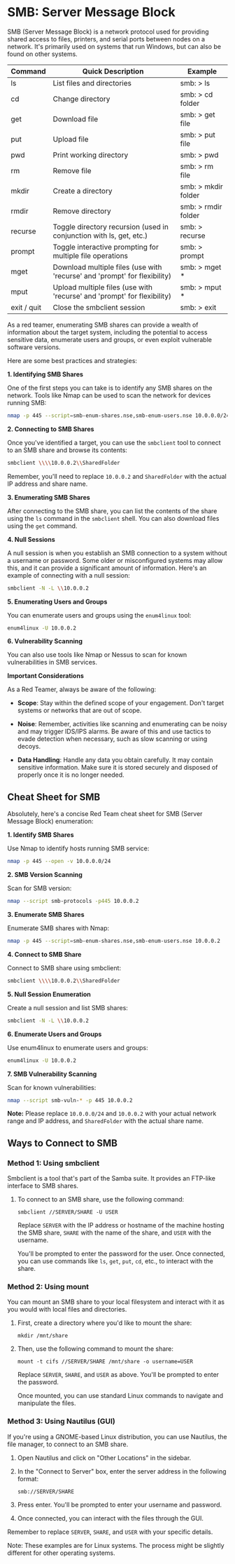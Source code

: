 # SMB: Server Message Block 

SMB (Server Message Block) is a network protocol used for providing shared access to files, printers, and serial ports between nodes on a network. It's primarily used on systems that run Windows, but can also be found on other systems.

| Command     | Quick Description                                                         | Example             |
|-------------|---------------------------------------------------------------------------|---------------------|
| ls          | List files and directories                                                | smb: > ls           |
| cd          | Change directory                                                          | smb: > cd folder    |
| get         | Download file                                                             | smb: > get file     |
| put         | Upload file                                                               | smb: > put file     |
| pwd         | Print working directory                                                   | smb: > pwd          |
| rm          | Remove file                                                               | smb: > rm file      |
| mkdir       | Create a directory                                                        | smb: > mkdir folder |
| rmdir       | Remove directory                                                          | smb: > rmdir folder |
| recurse     | Toggle directory recursion (used in conjunction with ls, get, etc.)       | smb: > recurse      |
| prompt      | Toggle interactive prompting for multiple file operations                 | smb: > prompt       |
| mget        | Download multiple files (use with 'recurse' and 'prompt' for flexibility) | smb: > mget *       |
| mput        | Upload multiple files (use with 'recurse' and 'prompt' for flexibility)   | smb: > mput *       |
| exit / quit | Close the smbclient session                                               | smb: > exit         |

As a red teamer, enumerating SMB shares can provide a wealth of information about the target system, including the potential to access sensitive data, enumerate users and groups, or even exploit vulnerable software versions.

Here are some best practices and strategies:

**1. Identifying SMB Shares**

One of the first steps you can take is to identify any SMB shares on the network. Tools like Nmap can be used to scan the network for devices running SMB:

```bash
nmap -p 445 --script=smb-enum-shares.nse,smb-enum-users.nse 10.0.0.0/24
```

**2. Connecting to SMB Shares**

Once you've identified a target, you can use the `smbclient` tool to connect to an SMB share and browse its contents:

```bash
smbclient \\\\10.0.0.2\\SharedFolder
```

Remember, you'll need to replace `10.0.0.2` and `SharedFolder` with the actual IP address and share name.

**3. Enumerating SMB Shares**

After connecting to the SMB share, you can list the contents of the share using the `ls` command in the `smbclient` shell. You can also download files using the `get` command.

**4. Null Sessions**

A null session is when you establish an SMB connection to a system without a username or password. Some older or misconfigured systems may allow this, and it can provide a significant amount of information. Here's an example of connecting with a null session:

```bash
smbclient -N -L \\10.0.0.2
```

**5. Enumerating Users and Groups**

You can enumerate users and groups using the `enum4linux` tool:

```bash
enum4linux -U 10.0.0.2
```

**6. Vulnerability Scanning**

You can also use tools like Nmap or Nessus to scan for known vulnerabilities in SMB services.

**Important Considerations**

As a Red Teamer, always be aware of the following:

- **Scope**: Stay within the defined scope of your engagement. Don't target systems or networks that are out of scope.

- **Noise**: Remember, activities like scanning and enumerating can be noisy and may trigger IDS/IPS alarms. Be aware of this and use tactics to evade detection when necessary, such as slow scanning or using decoys.

- **Data Handling**: Handle any data you obtain carefully. It may contain sensitive information. Make sure it is stored securely and disposed of properly once it is no longer needed.


## Cheat Sheet for SMB

Absolutely, here's a concise Red Team cheat sheet for SMB (Server Message Block) enumeration:

**1. Identify SMB Shares**

Use Nmap to identify hosts running SMB service:

```bash
nmap -p 445 --open -v 10.0.0.0/24
```

**2. SMB Version Scanning**

Scan for SMB version:

```bash
nmap --script smb-protocols -p445 10.0.0.2
```

**3. Enumerate SMB Shares**

Enumerate SMB shares with Nmap:

```bash
nmap -p 445 --script=smb-enum-shares.nse,smb-enum-users.nse 10.0.0.2
```

**4. Connect to SMB Share**

Connect to SMB share using smbclient:

```bash
smbclient \\\\10.0.0.2\\SharedFolder
```

**5. Null Session Enumeration**

Create a null session and list SMB shares:

```bash
smbclient -N -L \\10.0.0.2
```

**6. Enumerate Users and Groups**

Use enum4linux to enumerate users and groups:

```bash
enum4linux -U 10.0.0.2
```

**7. SMB Vulnerability Scanning**

Scan for known vulnerabilities:

```bash
nmap --script smb-vuln-* -p 445 10.0.0.2
```

**Note:** Please replace `10.0.0.0/24` and `10.0.0.2` with your actual network range and IP address, and `SharedFolder` with the actual share name.


## Ways to Connect to SMB


### **Method 1: Using smbclient**

Smbclient is a tool that's part of the Samba suite. It provides an FTP-like interface to SMB shares.

1. To connect to an SMB share, use the following command:

    ```
    smbclient //SERVER/SHARE -U USER
    ```

    Replace `SERVER` with the IP address or hostname of the machine hosting the SMB share, `SHARE` with the name of the share, and `USER` with the username.

    You'll be prompted to enter the password for the user. Once connected, you can use commands like `ls`, `get`, `put`, `cd`, etc., to interact with the share.

### **Method 2: Using mount**

You can mount an SMB share to your local filesystem and interact with it as you would with local files and directories.

1. First, create a directory where you'd like to mount the share:

    ```
    mkdir /mnt/share
    ```

2. Then, use the following command to mount the share:

    ```
    mount -t cifs //SERVER/SHARE /mnt/share -o username=USER
    ```

    Replace `SERVER`, `SHARE`, and `USER` as above. You'll be prompted to enter the password.

    Once mounted, you can use standard Linux commands to navigate and manipulate the files.

### **Method 3: Using Nautilus (GUI)**

If you're using a GNOME-based Linux distribution, you can use Nautilus, the file manager, to connect to an SMB share.

1. Open Nautilus and click on "Other Locations" in the sidebar.

2. In the "Connect to Server" box, enter the server address in the following format:

    ```
    smb://SERVER/SHARE
    ```

3. Press enter. You'll be prompted to enter your username and password.

4. Once connected, you can interact with the files through the GUI.

Remember to replace `SERVER`, `SHARE`, and `USER` with your specific details. 

Note: These examples are for Linux systems. The process might be slightly different for other operating systems.

